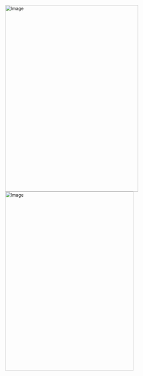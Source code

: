 <img width="425" height="596" alt="Image" src="https://github.com/user-attachments/assets/f907661d-c24a-49ee-a1eb-e92e8f6de690" />

<img width="410" height="572" alt="Image" src="https://github.com/user-attachments/assets/0b65d551-49bd-442e-a580-d82bdca5c0f1" />
